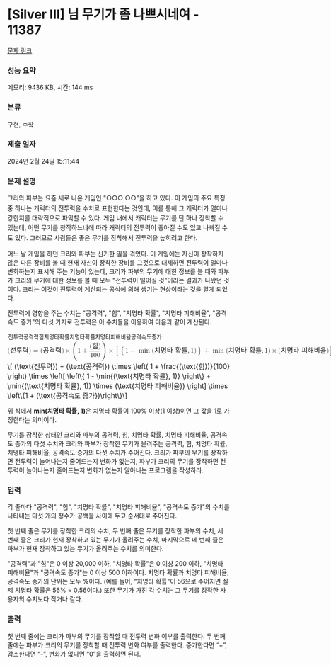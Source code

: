 # [Silver III] 님 무기가 좀 나쁘시네여 - 11387 

[문제 링크](https://www.acmicpc.net/problem/11387) 

### 성능 요약

메모리: 9436 KB, 시간: 144 ms

### 분류

구현, 수학

### 제출 일자

2024년 2월 24일 15:11:44

### 문제 설명

<p><span style="line-height:1.6em">크리와 파부는 요즘 새로 나온 게임인 "○○○ ○○"을 하고 있다. 이 게임의 주요 특징 중 하나는 캐릭터의 전투력을 수치로 표현한다는 것인데, 이를 통해 그 캐릭터가 얼마나 강한지를 대략적으로 파악할 수 있다. 게임 내에서 캐릭터는 무기를 단 하나 장착할 수 있는데, 어떤 무기를 창작하느냐에 따라 캐릭터의 전투력이 좋아질 수도 있고 나빠질 수도 있다. 그러므로 사람들은 좋은 무기를 장착해서 전투력을 높히려고 한다.</span></p>

<p>어느 날 게임을 하던 크리와 파부는 신기한 일을 겪었다. 이 게임에는 자신이 장착하지 않은 다른 장비를 볼 때 현재 자신이 장착한 장비를 그것으로 대체하면 전투력이 얼마나 변화하는지 표시해 주는 기능이 있는데, 크리가 파부의 무기에 대한 정보를 볼 때와 파부가 크리의 무기에 대한 정보를 볼 때 모두 "전투력이 떨어질 것"이라는 결과가 나왔던 것이다. 크리는 이것이 전투력이 계산되는 공식에 의해 생기는 현상이라는 것을 알게 되었다.</p>

<p>전투력에 영향을 주는 수치는 "공격력", "힘", "치명타 확률", "치명타 피해비율", "공격속도 증가"의 다섯 가지로 전투력은 이 수치들을 이용하여 다음과 같이 계산된다.</p>

<p><mjx-container class="MathJax" jax="CHTML" style="font-size: 109%; position: relative;" display="true"> <mjx-math display="true" class="MJX-TEX" aria-hidden="true" style="margin-left: 0px; margin-right: 0px;"><mjx-mo class="mjx-n"><mjx-c class="mjx-c28"></mjx-c></mjx-mo><mjx-mtext class="mjx-n"><mjx-utext variant="normal" style="font-size: 82.6%; padding: 0.909em 0px 0.242em; font-family: MJXZERO, serif;">전</mjx-utext><mjx-utext variant="normal" style="font-size: 82.6%; padding: 0.909em 0px 0.242em; font-family: MJXZERO, serif;">투</mjx-utext><mjx-utext variant="normal" style="font-size: 82.6%; padding: 0.909em 0px 0.242em; font-family: MJXZERO, serif;">력</mjx-utext></mjx-mtext><mjx-mo class="mjx-n"><mjx-c class="mjx-c29"></mjx-c></mjx-mo><mjx-mo class="mjx-n" space="4"><mjx-c class="mjx-c3D"></mjx-c></mjx-mo><mjx-mo class="mjx-n" space="4"><mjx-c class="mjx-c28"></mjx-c></mjx-mo><mjx-mtext class="mjx-n"><mjx-utext variant="normal" style="font-size: 82.6%; padding: 0.909em 0px 0.242em; font-family: MJXZERO, serif;">공</mjx-utext><mjx-utext variant="normal" style="font-size: 82.6%; padding: 0.909em 0px 0.242em; font-family: MJXZERO, serif;">격</mjx-utext><mjx-utext variant="normal" style="font-size: 82.6%; padding: 0.909em 0px 0.242em; font-family: MJXZERO, serif;">력</mjx-utext></mjx-mtext><mjx-mo class="mjx-n"><mjx-c class="mjx-c29"></mjx-c></mjx-mo><mjx-mo class="mjx-n" space="3"><mjx-c class="mjx-cD7"></mjx-c></mjx-mo><mjx-mrow space="3"><mjx-mo class="mjx-s3"><mjx-c class="mjx-c28 TEX-S3"></mjx-c></mjx-mo><mjx-mn class="mjx-n"><mjx-c class="mjx-c31"></mjx-c></mjx-mn><mjx-mo class="mjx-n" space="3"><mjx-c class="mjx-c2B"></mjx-c></mjx-mo><mjx-mfrac space="3"><mjx-frac type="d"><mjx-num><mjx-nstrut type="d"></mjx-nstrut><mjx-mrow><mjx-mo class="mjx-n"><mjx-c class="mjx-c28"></mjx-c></mjx-mo><mjx-mtext class="mjx-n"><mjx-utext variant="normal" style="font-size: 82.6%; padding: 0.909em 0px 0.242em; font-family: MJXZERO, serif;">힘</mjx-utext></mjx-mtext><mjx-mo class="mjx-n"><mjx-c class="mjx-c29"></mjx-c></mjx-mo></mjx-mrow></mjx-num><mjx-dbox><mjx-dtable><mjx-line type="d"></mjx-line><mjx-row><mjx-den><mjx-dstrut type="d"></mjx-dstrut><mjx-mn class="mjx-n"><mjx-c class="mjx-c31"></mjx-c><mjx-c class="mjx-c30"></mjx-c><mjx-c class="mjx-c30"></mjx-c></mjx-mn></mjx-den></mjx-row></mjx-dtable></mjx-dbox></mjx-frac></mjx-mfrac><mjx-mo class="mjx-s3"><mjx-c class="mjx-c29 TEX-S3"></mjx-c></mjx-mo></mjx-mrow><mjx-mo class="mjx-n" space="3"><mjx-c class="mjx-cD7"></mjx-c></mjx-mo><mjx-mrow space="3"><mjx-mo class="mjx-n"><mjx-c class="mjx-c5B"></mjx-c></mjx-mo><mjx-mrow><mjx-mo class="mjx-n"><mjx-c class="mjx-c7B"></mjx-c></mjx-mo><mjx-mn class="mjx-n"><mjx-c class="mjx-c31"></mjx-c></mjx-mn><mjx-mo class="mjx-n" space="3"><mjx-c class="mjx-c2212"></mjx-c></mjx-mo><mjx-mo class="mjx-n" space="3"><mjx-c class="mjx-c6D"></mjx-c><mjx-c class="mjx-c69"></mjx-c><mjx-c class="mjx-c6E"></mjx-c></mjx-mo><mjx-texatom space="2" texclass="ORD"><mjx-mo class="mjx-n"><mjx-c class="mjx-c28"></mjx-c></mjx-mo><mjx-mtext class="mjx-n"><mjx-utext variant="normal" style="font-size: 82.6%; padding: 0.909em 0px 0.242em; font-family: MJXZERO, serif;">치</mjx-utext><mjx-utext variant="normal" style="font-size: 82.6%; padding: 0.909em 0px 0.242em; font-family: MJXZERO, serif;">명</mjx-utext><mjx-utext variant="normal" style="font-size: 82.6%; padding: 0.909em 0px 0.242em; font-family: MJXZERO, serif;">타</mjx-utext><mjx-c class="mjx-c20"></mjx-c><mjx-utext variant="normal" style="font-size: 82.6%; padding: 0.909em 0px 0.242em; font-family: MJXZERO, serif;">확</mjx-utext><mjx-utext variant="normal" style="font-size: 82.6%; padding: 0.909em 0px 0.242em; font-family: MJXZERO, serif;">률</mjx-utext></mjx-mtext><mjx-mo class="mjx-n"><mjx-c class="mjx-c2C"></mjx-c></mjx-mo><mjx-mn class="mjx-n" space="2"><mjx-c class="mjx-c31"></mjx-c></mjx-mn><mjx-mo class="mjx-n"><mjx-c class="mjx-c29"></mjx-c></mjx-mo></mjx-texatom><mjx-mo class="mjx-n"><mjx-c class="mjx-c7D"></mjx-c></mjx-mo></mjx-mrow><mjx-mo class="mjx-n" space="3"><mjx-c class="mjx-c2B"></mjx-c></mjx-mo><mjx-mo class="mjx-n" space="3"><mjx-c class="mjx-c6D"></mjx-c><mjx-c class="mjx-c69"></mjx-c><mjx-c class="mjx-c6E"></mjx-c></mjx-mo><mjx-texatom space="2" texclass="ORD"><mjx-mo class="mjx-n"><mjx-c class="mjx-c28"></mjx-c></mjx-mo><mjx-mtext class="mjx-n"><mjx-utext variant="normal" style="font-size: 82.6%; padding: 0.909em 0px 0.242em; font-family: MJXZERO, serif;">치</mjx-utext><mjx-utext variant="normal" style="font-size: 82.6%; padding: 0.909em 0px 0.242em; font-family: MJXZERO, serif;">명</mjx-utext><mjx-utext variant="normal" style="font-size: 82.6%; padding: 0.909em 0px 0.242em; font-family: MJXZERO, serif;">타</mjx-utext><mjx-c class="mjx-c20"></mjx-c><mjx-utext variant="normal" style="font-size: 82.6%; padding: 0.909em 0px 0.242em; font-family: MJXZERO, serif;">확</mjx-utext><mjx-utext variant="normal" style="font-size: 82.6%; padding: 0.909em 0px 0.242em; font-family: MJXZERO, serif;">률</mjx-utext></mjx-mtext><mjx-mo class="mjx-n"><mjx-c class="mjx-c2C"></mjx-c></mjx-mo><mjx-mn class="mjx-n" space="2"><mjx-c class="mjx-c31"></mjx-c></mjx-mn><mjx-mo class="mjx-n"><mjx-c class="mjx-c29"></mjx-c></mjx-mo></mjx-texatom><mjx-mo class="mjx-n" space="3"><mjx-c class="mjx-cD7"></mjx-c></mjx-mo><mjx-mo class="mjx-n" space="3"><mjx-c class="mjx-c28"></mjx-c></mjx-mo><mjx-mtext class="mjx-n"><mjx-utext variant="normal" style="font-size: 82.6%; padding: 0.909em 0px 0.242em; font-family: MJXZERO, serif;">치</mjx-utext><mjx-utext variant="normal" style="font-size: 82.6%; padding: 0.909em 0px 0.242em; font-family: MJXZERO, serif;">명</mjx-utext><mjx-utext variant="normal" style="font-size: 82.6%; padding: 0.909em 0px 0.242em; font-family: MJXZERO, serif;">타</mjx-utext><mjx-c class="mjx-c20"></mjx-c><mjx-utext variant="normal" style="font-size: 82.6%; padding: 0.909em 0px 0.242em; font-family: MJXZERO, serif;">피</mjx-utext><mjx-utext variant="normal" style="font-size: 82.6%; padding: 0.909em 0px 0.242em; font-family: MJXZERO, serif;">해</mjx-utext><mjx-utext variant="normal" style="font-size: 82.6%; padding: 0.909em 0px 0.242em; font-family: MJXZERO, serif;">비</mjx-utext><mjx-utext variant="normal" style="font-size: 82.6%; padding: 0.909em 0px 0.242em; font-family: MJXZERO, serif;">율</mjx-utext></mjx-mtext><mjx-mo class="mjx-n"><mjx-c class="mjx-c29"></mjx-c></mjx-mo><mjx-mo class="mjx-n"><mjx-c class="mjx-c5D"></mjx-c></mjx-mo></mjx-mrow><mjx-mo class="mjx-n" space="3"><mjx-c class="mjx-cD7"></mjx-c></mjx-mo><mjx-mrow space="3"><mjx-mo class="mjx-n"><mjx-c class="mjx-c7B"></mjx-c></mjx-mo><mjx-mn class="mjx-n"><mjx-c class="mjx-c31"></mjx-c></mjx-mn><mjx-mo class="mjx-n" space="3"><mjx-c class="mjx-c2B"></mjx-c></mjx-mo><mjx-mo class="mjx-n" space="3"><mjx-c class="mjx-c28"></mjx-c></mjx-mo><mjx-mtext class="mjx-n"><mjx-utext variant="normal" style="font-size: 82.6%; padding: 0.909em 0px 0.242em; font-family: MJXZERO, serif;">공</mjx-utext><mjx-utext variant="normal" style="font-size: 82.6%; padding: 0.909em 0px 0.242em; font-family: MJXZERO, serif;">격</mjx-utext><mjx-utext variant="normal" style="font-size: 82.6%; padding: 0.909em 0px 0.242em; font-family: MJXZERO, serif;">속</mjx-utext><mjx-utext variant="normal" style="font-size: 82.6%; padding: 0.909em 0px 0.242em; font-family: MJXZERO, serif;">도</mjx-utext><mjx-c class="mjx-c20"></mjx-c><mjx-utext variant="normal" style="font-size: 82.6%; padding: 0.909em 0px 0.242em; font-family: MJXZERO, serif;">증</mjx-utext><mjx-utext variant="normal" style="font-size: 82.6%; padding: 0.909em 0px 0.242em; font-family: MJXZERO, serif;">가</mjx-utext></mjx-mtext><mjx-mo class="mjx-n"><mjx-c class="mjx-c29"></mjx-c></mjx-mo><mjx-mo class="mjx-n"><mjx-c class="mjx-c7D"></mjx-c></mjx-mo></mjx-mrow></mjx-math><mjx-assistive-mml unselectable="on" display="block"><math xmlns="http://www.w3.org/1998/Math/MathML" display="block"><mo stretchy="false">(</mo><mtext>전투력</mtext><mo stretchy="false">)</mo><mo>=</mo><mo stretchy="false">(</mo><mtext>공격력</mtext><mo stretchy="false">)</mo><mo>×</mo><mrow data-mjx-texclass="INNER"><mo data-mjx-texclass="OPEN">(</mo><mn>1</mn><mo>+</mo><mfrac><mrow><mo stretchy="false">(</mo><mtext>힘</mtext><mo stretchy="false">)</mo></mrow><mn>100</mn></mfrac><mo data-mjx-texclass="CLOSE">)</mo></mrow><mo>×</mo><mrow data-mjx-texclass="INNER"><mo data-mjx-texclass="OPEN">[</mo><mrow data-mjx-texclass="INNER"><mo data-mjx-texclass="OPEN">{</mo><mn>1</mn><mo>−</mo><mo data-mjx-texclass="OP" movablelimits="true">min</mo><mrow data-mjx-texclass="ORD"><mo stretchy="false">(</mo><mtext>치명타 확률</mtext><mo>,</mo><mn>1</mn><mo stretchy="false">)</mo></mrow><mo data-mjx-texclass="CLOSE">}</mo></mrow><mo>+</mo><mo data-mjx-texclass="OP" movablelimits="true">min</mo><mrow data-mjx-texclass="ORD"><mo stretchy="false">(</mo><mtext>치명타 확률</mtext><mo>,</mo><mn>1</mn><mo stretchy="false">)</mo></mrow><mo>×</mo><mo stretchy="false">(</mo><mtext>치명타 피해비율</mtext><mo stretchy="false">)</mo><mo data-mjx-texclass="CLOSE">]</mo></mrow><mo>×</mo><mrow data-mjx-texclass="INNER"><mo data-mjx-texclass="OPEN">{</mo><mn>1</mn><mo>+</mo><mo stretchy="false">(</mo><mtext>공격속도 증가</mtext><mo stretchy="false">)</mo><mo data-mjx-texclass="CLOSE">}</mo></mrow></math></mjx-assistive-mml><span aria-hidden="true" class="no-mathjax mjx-copytext">\[ (\text{전투력}) = (\text{공격력}) \times  \left( 1 + \frac{(\text{힘})}{100} \right) \times \left[ \left\{ 1 - \min{(\text{치명타 확률}, 1)} \right\} + \min{(\text{치명타 확률}, 1)} \times (\text{치명타 피해비율}) \right] \times \left\{1 + (\text{공격속도 증가})\right\}\]</span> </mjx-container></p>

<p>위 식에서 <strong>min(치명타 확률, 1)</strong>은 치명타 확률이 100% 이상(1 이상)이면 그 값을 1로 가정한다는 의미이다.</p>

<p>무기를 장착한 상태인 크리와 파부의 공격력, 힘, 치명타 확률, 치명타 피해비율, 공격속도 증가의 다섯 수치와 크리와 파부가 장착한 무기가 올려주는 공격력, 힘, 치명타 확률, 치명타 피해비율, 공격속도 증가의 다섯 수치가 주어진다. 크리가 파부의 무기를 장착하면 전투력이 늘어나는지 줄어드는지 변화가 없는지, 파부가 크리의 무기를 장착하면 전투력이 늘어나는지 줄어드는지 변화가 없는지 알아내는 프로그램을 작성하라.</p>

### 입력 

 <p>각 줄마다 "공격력", "힘", "치명타 확률", "치명타 피해비율", "공격속도 증가"의 수치를 나타내는 다섯 개의 정수가 공백을 사이에 두고 순서대로 주어진다.</p>

<p>첫 번째 줄은 무기를 장착한 크리의 수치, 두 번째 줄은 무기를 장착한 파부의 수치, 세 번째 줄은 크리가 현재 장착하고 있는 무기가 올려주는 수치, 마지막으로 네 번째 줄은 파부가 현재 장착하고 있는 무기가 올려주는 수치를 의미한다.</p>

<p>"공격력"과 "힘"은 0 이상 20,000 이하, "치명타 확률"은 0 이상 200 이하, "치명타 피해비율"과 "공격속도 증가"는 0 이상 500 이하이다. 치명타 확률과 치명타 피해비율, 공격속도 증가의 단위는 모두 %이다. (예를 들어, "치명타 확률"이 56으로 주어지면 실제 치명타 확률은 56% = 0.56이다.) 또한 무기가 가진 각 수치는 그 무기를 장작한 사용자의 수치보다 작거나 같다.</p>

### 출력 

 <p>첫 번째 줄에는 크리가 파부의 무기를 장착할 때 전투력 변화 여부를 출력한다. 두 번째 줄에는 파부가 크리의 무기를 장착할 때 전투력 변화 여부를 출력한다. 증가한다면 “+”, 감소한다면 “-”, 변화가 없다면 “0”을 출력하면 된다.</p>

